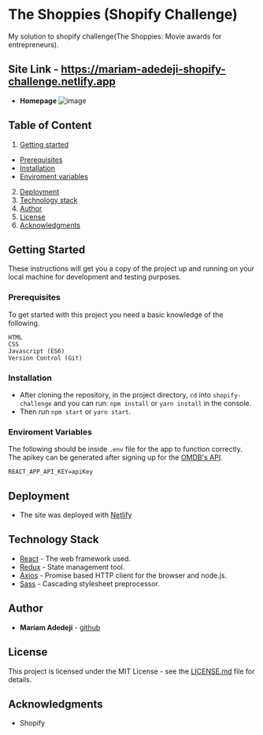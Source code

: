 # The Shoppies (Shopify Challenge)

My solution to shopify challenge(The Shoppies: Movie awards for entrepreneurs).

## Site Link - https://mariam-adedeji-shopify-challenge.netlify.app

* **Homepage**
![image](https://user-images.githubusercontent.com/33374159/73931951-8da93080-48d9-11ea-9792-f7c458007dfa.png)

## Table of Content
1. [Getting started](#getting-started "Getting Started")
* [Prerequisites](#prerequisites "Prerequisites")
* [Installation](#installation "Installation")
* [Enviroment variables](#enviroment-variables "Enviroment Variables")
2. [Deployment](#deployment "Deployment")
3. [Technology stack](#technology-stack "Technology Stack")
4. [Author](#author "Author")
5. [License](#license "License")
6. [Acknowledgments](#acknowledgments "Acknowledgments")

## Getting Started

These instructions will get you a copy of the project up and running on your local machine for development and testing purposes.

### Prerequisites

To get started with this project you need a basic knowledge of the following.
```
HTML
CSS
Javascript (ES6)
Version Control (Git)
```

### Installation

* After cloning the repository, in the project directory, `cd` into `shopify-challenge` and you can run: `npm install` or `yarn install` in the console.
* Then run `npm start` or `yarn start`.

### Enviroment Variables
The following should be inside `.env` file for the app to function correctly. The apikey can be generated after signing up for the [OMDB's API](http://www.omdbapi.com/apikey.aspx).

```
REACT_APP_API_KEY=apiKey
```

## Deployment

* The site was deployed with [Netlify](https://mariam-adedeji-shopify-challenge.netlify.app)

## Technology Stack

* [React](https://reactjs.org/) - The web framework used.
* [Redux](https://redux.js.org/) - State management tool.
* [Axios](https://www.npmjs.com/package/axios) - Promise based HTTP client for the browser and node.js.
* [Sass](https://www.npmjs.com/package/node-sass) - Cascading stylesheet preprocessor.

## Author

* **Mariam Adedeji** - [github](https://github.com/mariehposa)

## License

This project is licensed under the MIT License - see the [LICENSE.md](LICENSE.md) file for details.

## Acknowledgments

* Shopify
